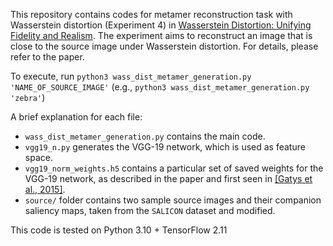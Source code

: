 This repository contains codes for metamer reconstruction task with Wasserstein distortion (Experiment 4) in [Wasserstein Distortion: Unifying Fidelity and Realism](https://arxiv.org/abs/2310.03629). The experiment aims to reconstruct an image that is close to the source image under Wasserstein distortion. For details, please refer to the paper.

To execute, run `python3 wass_dist_metamer_generation.py 'NAME_OF_SOURCE_IMAGE'` (e.g., `python3 wass_dist_metamer_generation.py 'zebra'`)

A brief explanation for each file:
- `wass_dist_metamer_generation.py` contains the main code.
- `vgg19_n.py` generates the VGG-19 network, which is used as feature space.
- `vgg19_norm_weights.h5` contains a particular set of saved weights for the VGG-19 network, as described in the paper and first seen in [[Gatys et al., 2015]](https://proceedings.neurips.cc/paper/2015/hash/a5e00132373a7031000fd987a3c9f87b-Abstract.html).
- `source/` folder contains two sample source images and their companion saliency maps, taken from the `SALICON` dataset and modified.

This code is tested on Python 3.10 + TensorFlow 2.11